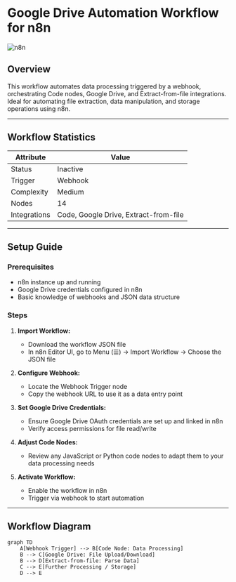 # Google Drive Automation Workflow for n8n

![n8n](https://raw.githubusercontent.com/n8n-io/n8n/master/docs/images/n8n-logo.png)

## Overview

This workflow automates data processing triggered by a webhook, orchestrating Code nodes, Google Drive, and Extract-from-file integrations. Ideal for automating file extraction, data manipulation, and storage operations using n8n.

---

## Workflow Statistics

| Attribute      | Value     |
|----------------|-----------|
| Status         | Inactive  |
| Trigger        | Webhook   |
| Complexity     | Medium    |
| Nodes          | 14        |
| Integrations   | Code, Google Drive, Extract-from-file |

---

## Setup Guide

### Prerequisites

- n8n instance up and running
- Google Drive credentials configured in n8n
- Basic knowledge of webhooks and JSON data structure

### Steps

1. **Import Workflow:**

   - Download the workflow JSON file
   - In n8n Editor UI, go to Menu (☰) → Import Workflow → Choose the JSON file

2. **Configure Webhook:**

   - Locate the Webhook Trigger node
   - Copy the webhook URL to use it as a data entry point

3. **Set Google Drive Credentials:**

   - Ensure Google Drive OAuth credentials are set up and linked in n8n
   - Verify access permissions for file read/write

4. **Adjust Code Nodes:**

   - Review any JavaScript or Python code nodes to adapt them to your data processing needs

5. **Activate Workflow:**

   - Enable the workflow in n8n
   - Trigger via webhook to start automation

---

## Workflow Diagram

```mermaid
graph TD
    A[Webhook Trigger] --> B[Code Node: Data Processing]
    B --> C[Google Drive: File Upload/Download]
    B --> D[Extract-from-file: Parse Data]
    C --> E[Further Processing / Storage]
    D --> E
